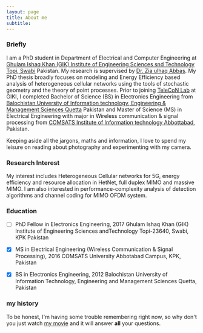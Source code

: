 ```yaml
---
layout: page
title: About me
subtitle: 
---
```


### Briefly

I am a PhD student in Department of Electrical and Computer Engineering at [Ghulam Ishaq Khan (GIK) Institute of Engineering Sciences snd Technology Topi, Swabi](http://giki.edu.pk) Pakistan. My research is supervised by  [Dr. Zia ulhaq Abbas](https://www.giki.edu.pk/Faculty/Dr-Zia-ul-Haq-Abbas). My PhD thesis broadly focuses on modeling and Energy Efficiency based analysis of heterogeneous cellular networks using the tools of stochastic geometry and the theory of point processes. Prior to joining [TeleCoN Lab](https://www.giki.edu.pk/telecon) at GIKI, I completed Bachelor of Science (BS) in Electronics Engineering from [Balochistan University of Information technology, Engineering & Management Sciences Quetta](http://www.buitms.edu.pk/) Pakistan and Master of Science (MS) in Electrical Engineering with major in Wireless communication & signal processing from [COMSATS Institute of Information technology Abbottabad](http://ciit-atd.edu.pk/), Pakistan. 

Keeping aside all the jargons, maths and information, I love to spend my leisure on reading about photography and experimenting with my camera.


### Research Interest

My interest includes Heterogeneous Cellular networks for 5G, energy efficiency and resource allocation in HetNet, full duplex MIMO and massive MIMO. I am also interested in performance-complexity analysis of detection algorithms and channel coding for MIMO OFDM system.


### Education

- [ ] PhD Fellow in Electronics Engineering, 2017
      Ghulam Ishaq Khan (GIK) Institute of Engineering Sciences andTechnology Topi-23640, Swabi, KPK Pakistan
- [x] MS in Electrical Engineering (Wireless Communication & Signal Processing), 2016
      COMSATS University Abbotabad Campus, KPK, Pakistan
- [x] BS in Electronics Engineering, 2012
      Balochistan University of Information Technology, Engineering and Management Sciences Quetta, Pakistan


### my history

To be honest, I'm having some trouble remembering right now, so why don't you just watch [my movie](http://en.wikipedia.org/wiki/The_Princess_Bride_%28film%29) and it will answer **all** your questions.
